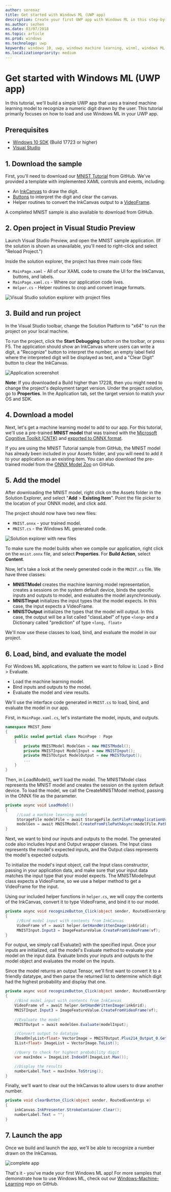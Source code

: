 ```yaml
---
author: serenaz
title: Get started with Windows ML (UWP app)
description: Create your first UWP app with Windows ML in this step-by-step tutorial.
ms.author: sezhen
ms.date: 03/07/2018
ms.topic: article
ms.prod: windows
ms.technology: uwp
keywords: windows 10, uwp, windows machine learning, winml, windows ML
ms.localizationpriority: medium
---
```


# Get started with Windows ML (UWP app)

In this tutorial, we'll build a simple UWP app that uses a trained machine learning model to recognize a numeric digit drawn by the user. This tutorial primarily focuses on how to load and use Windows ML in your UWP app.

## Prerequisites

- [Windows 10 SDK](https://www.microsoft.com/en-us/software-download/windowsinsiderpreviewSDK) (Build 17723 or higher)
- [Visual Studio](https://developer.microsoft.com/windows/downloads)

## 1. Download the sample

First, you'll need to download our [MNIST Tutorial](https://github.com/Microsoft/Windows-Machine-Learning/tree/RS5/Samples/MNIST/Tutorial/cs) from GitHub. We've provided a template with implemented XAML controls and events, including:

- An [InkCanvas](https://docs.microsoft.com/uwp/api/windows.ui.xaml.controls.inkcanvas) to draw the digit.
- [Buttons](https://docs.microsoft.com/uwp/api/windows.ui.xaml.controls.button) to interpret the digit and clear the canvas.
- Helper routines to convert the InkCanvas output to a [VideoFrame](https://docs.microsoft.com/uwp/api/windows.media.videoframe).

A completed MNIST sample is also available to download from GitHub.

## 2. Open project in Visual Studio Preview

Launch Visual Studio Preview, and open the MNIST sample application. (If the solution is shown as unavailable, you'll need to right-click and select "Reload Project.")

Inside the solution explorer, the project has three main code files:

- `MainPage.xaml` - All of our XAML code to create the UI for the InkCanvas, buttons, and labels.
- `MainPage.xaml.cs` - Where our application code lives.
- `Helper.cs` - Helper routines to crop and convert image formats.

![Visual Studio solution explorer with project files](images/get-started1.png)

## 3. Build and run project

In the Visual Studio toolbar, change the Solution Platform to "x64" to run the project on your local machine.

To run the project, click the **Start Debugging** button on the toolbar, or press F5. The application should show an InkCanvas where users can write a digit, a "Recognize" button to interpret the number, an empty label field where the interpreted digit will be displayed as text, and a "Clear Digit" button to clear the InkCanvas.

![Application screenshot](images/get-started2.png)

**Note**: If you downloaded a Build higher than 17228, then you might need to change the project's deployment target version. Under the project solution, go to **Properties**. In the Application tab, set the target version to match your OS and SDK.

## 4. Download a model

Next, let's get a machine learning model to add to our app. For this tutorial, we'll use a pre-trained **MNIST model** that was trained with the [Microsoft Cognitive Toolkit (CNTK)](https://docs.microsoft.com/cognitive-toolkit/) and [exported to ONNX format](https://github.com/onnx/tutorials/blob/master/tutorials/CntkOnnxExport.ipynb).

If you are using the MNIST Tutorial sample from GitHub, the MNIST model has already been included in your Assets folder, and you will need to add it to your application as an existing item. You can also download the pre-trained model from the [ONNX Model Zoo](https://github.com/onnx/models) on GitHub.

## 5. Add the model

After downloading the MNIST model, right click on the Assets folder in the Solution Explorer, and select "**Add** > **Existing Item**". Point the file picker to the location of your ONNX model, and click add.

The project should now have two new files:

- `MNIST.onnx` - your trained model.
- `MNIST.cs` - the Windows ML generated code.

![Solution explorer with new files](images/get-started3.png)

To make sure the model builds when we compile our application, right click on the `mnist.onnx` file, and select **Properties**. For **Build Action**, select **Content**.

Now, let's take a look at the newly generated code in the `MNIST.cs` file. We have three classes:

- **MNISTModel** creates the machine learning model representation, creates a sessions on the system default device, binds the specific inputs and outputs to model, and evaluates the model asynchronously. 
- **MNISTInput** initializes the input types that the model expects. In this case, the input expects a VideoFrame.
- **MNISTOutput** initializes the types that the model will output. In this case, the output will be a list called "classLabel" of type `<long>` and a Dictionary called "prediction" of type `<long, float>`

We'll now use these classes to load, bind, and evaluate the model in our project.

## 6. Load, bind, and evaluate the model

For Windows ML applications, the pattern we want to follow is: Load > Bind > Evaluate.

- Load the machine learning model.
- Bind inputs and outputs to the model.
- Evaluate the model and view results.

We'll use the interface code generated in `MNIST.cs` to load, bind, and evaluate the model in our app.

First, in `MainPage.xaml.cs`, let's instantiate the model, inputs, and outputs.

```csharp
namespace MNIST_Demo
{
	public sealed partial class MainPage : Page
	{
	    private MNISTModel ModelGen = new MNISTModel();
	    private MNISTInput ModelInput = new MNISTInput();
	    private MNISTOutput ModelOutput = new MNISTOutput();
	    ...
	}
}
```

Then, in LoadModel(), we'll load the model. The MNISTModel class represents the MNIST model and creates the session on the system default device. To load the model, we call the CreateMNISTModel method, passing in the ONNX file as the parameter.

```csharp
private async void LoadModel()
{
     //Load a machine learning model
     StorageFile modelFile = await StorageFile.GetFileFromApplicationUriAsync(new Uri($"ms-appx:///Assets/model.onnx"));
     modelGen = await MNISTModel.CreateFromFilePathAsync(modelFile.Path);
}
```

Next, we want to bind our inputs and outputs to the model. The generated code also includes Input and Output wrapper classes. The Input class represents the model's expected inputs, and the Output class represents the model's expected outputs.

To initialize the model's input object, call the Input class constructor, passing in your application data, and make sure that your input data matches the input type that your model expects. The MNISTModelInput class expects a VideoFrame, so we use a helper method to get a VideoFrame for the input.

Using our included helper functions in `helper.cs`, we will copy the contents of the InkCanvas, convert it to type VideoFrame, and bind it to our model.

```csharp
private async void recognizeButton_Click(object sender, RoutedEventArgs e)
{
     //Bind model input with contents from InkCanvas
     VideoFrame vf = await helper.GetHandWrittenImage(inkGrid);
     MNISTInput.Input3 = ImageFeatureValue.CreateFromVideoFrame(vf);
}
```

For output, we simply call Evaluate() with the specified input. Once your inputs are initialized, call the model's Evaluate method to evaluate your model on the input data. Evaluate binds your inputs and outputs to the model object and evaluates the model on the inputs.

Since the model returns an output Tensor, we'll first want to convert it to a friendly datatype, and then parse the returned list to determine which digit had the highest probability and display that one.

```csharp
private async void recognizeButton_Click(object sender, RoutedEventArgs e)
{
    //Bind model input with contents from InkCanvas
    VideoFrame vf = await helper.GetHandWrittenImage(inkGrid);
    MNISTInput.Input3 = ImageFeatureValue.CreateFromVideoFrame(vf);
            
    //Evaluate the model
    MNISTOutput = await modelGen.Evaluate(modelInput);

    //Convert output to datatype
    IReadOnlyList<float> VectorImage = MNISTOutput.Plus214_Output_0.GetAsVectorView();
    IList<float> ImageList = VectorImage.ToList();

    //Query to check for highest probability digit
    var maxIndex = ImageList.IndexOf(ImageList.Max());

    //Display the results
    numberLabel.Text = maxIndex.ToString();
}
```

Finally, we'll want to clear out the InkCanvas to allow users to draw another number.

```csharp
private void clearButton_Click(object sender, RoutedEventArgs e)
{
    inkCanvas.InkPresenter.StrokeContainer.Clear();
    numberLabel.Text = "";
}
```

## 7. Launch the app

Once we build and launch the app, we'll be able to recognize a number drawn on the InkCanvas.

![complete app](images/get-started4.png)

That's it - you've made your first Windows ML app! For more samples that demonstrate how to use Windows ML, check out our [Windows-Machine-Learning](https://github.com/Microsoft/Windows-Machine-Learning) repo on GitHub.

